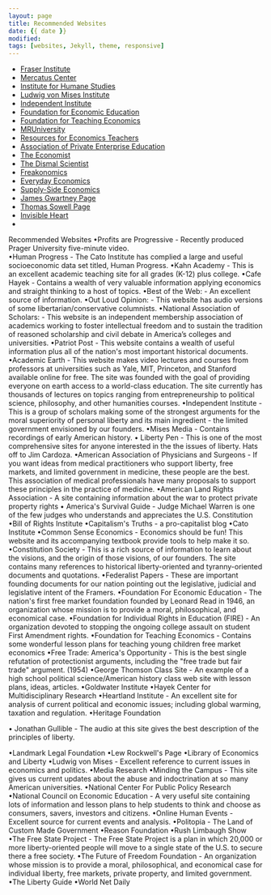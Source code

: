 ```yaml
---
layout: page
title: Recommended Websites
date: {{ date }}
modified:
tags: [websites, Jekyll, theme, responsive]
---
```


* [Fraser Institute](http://www.fraserinstitute.org/)
* [Mercatus Center](http://www.mercatus.org/)
* [Institute for Humane Studies](http://www.theihs.org/)
* [Ludwig von Mises Institute](http://www.mises.org/)
* [Independent Institute](http://www.independent.org/)
* [Foundation for Economic Education](http://www.fee.org/)
* [Foundation for Teaching Economics](http://www.fte.org/)
* [MRUniversity](http://mruniversity.com/)
* [Resources for Economics Teachers](http://www.econoclass.com/)
* [Association of Private Enterprise Education](http://www.apee.org/)
* [The Economist](http://www.economist.com/)
* [The Dismal Scientist](http://www.economy.com/)
* [Freakonomics](http://www.freakonomics.com/)
* [Everyday Economics](http://www.slate.com/authors.steven_e_landsburg.html)
* [Supply-Side Economics](http://www.laffercenter.com/)
* [James Gwartney Page](http://mailer.fsu.edu/~jgwartne/garnet-jgwartne/)
* [Thomas Sowell Page](http://www.tsowell.com/)
* [Invisible Heart](http://www.invisibleheart.com/)
* 
Recommended Websites
•Profits are Progressive - Recently produced Prager University five-minute video.  
•Human Progress - The Cato Institute has complied a large and useful socioeconomic data set titled, Human Progress. 
•Kahn Academy - This is an excellent academic teaching site for all grades (K-12) plus college. 
•Cafe Hayek - Contains a wealth of very valuable information applying economics and straight thinking to a host of topics. 
•Best of the Web: - An excellent source of information. 
•Out Loud Opinion: - This website has audio versions of some libertarian/conservative columnists. 
•National Association of Scholars: - This website is an independent membership association of academics working to foster intellectual freedom and to sustain the tradition of reasoned scholarship and civil debate in America’s colleges and universities. 
•Patriot Post - This website contains a wealth of useful information plus all of the nation's most important historical documents. 
•Academic Earth - This website makes video lectures and courses from professors at universities such as Yale, MIT, Princeton, and Stanford available online for free. The site was founded with the goal of providing everyone on earth access to a world-class education. The site currently has thousands of lectures on topics ranging from entrepreneurship to political science, philosophy, and other humanities courses. 
•Independent Institute - This is a group of scholars making some of the strongest arguments for the moral superiority of personal liberty and its main ingredient - the limited government envisioned by our founders. 
•Mises Media - Contains recordings of early American history. 
• Liberty Pen - This is one of the most comprehensive sites for anyone interested in the the issues of liberty. Hats off to Jim Cardoza.
•American Association of Physicians and Surgeons - If you want ideas from medical practitioners who support liberty, free markets, and limited government in medicine, these people are the best. This association of medical professionals have many proposals to support these principles in the practice of medicine.
•American Land Rights Association - A site containing information about the war to protect private property rights 
• America's Survival Guide - Judge Michael Warren is one of the few judges who understands and appreciates the U.S. Constitution
•Bill of Rights Institute
•Capitalism's Truths - a pro-capitalist blog
•Cato Institute
•Common Sense Economics - Economics should be fun! This website and its accompanying textbook provide tools to help make it so.
•Constitution Society - This is a rich source of information to learn about the visions, and the origin of those visions, of our founders. The site contains many references to historical liberty-oriented and tyranny-oriented documents and quotations.
•Federalist Papers - These are important founding documents for our nation pointing out the legislative, judicial and legislative intent of the Framers.
•Foundation For Economic Education -  The nation's first free market foundation founded by Leonard Read in 1946, an organization whose mission is to provide a moral, philosophical, and economical case.
•Foundation for Individual Rights in Education (FIRE) - An organization devoted to stopping the ongoing college assault on student First Amendment rights.
•Foundation for Teaching Economics - Contains some wonderful lesson plans for teaching young children free market economics
•Free Trade: America's Opportunity - This is the best single refutation of protectionist arguments, including the "free trade but fair trade" argument. (1954) 
•George Thomson Class Site - An example of a high school political science/American history class web site with lesson plans, ideas, articles.
•Goldwater Institute 
•Hayek Center for Multidisciplinary Research
•Heartland Institute - An excellent site for analysis of current political and economic issues; including global warming, taxation and regulation. 
•Heritage Foundation

• Jonathan Gullible - The audio at this site gives the best description of the principles of liberty.

•Landmark Legal Foundation 
•Lew Rockwell's Page
•Library of Economics and Liberty
•Ludwig von Mises - Excellent reference to current issues in economics and politics.
•Media Research
•Minding the Campus - This site gives us current updates about the abuse and indoctrination at so many American universities. 
•National Center For Public Policy Research
•National Council on Economic Education - A very useful site containing lots of information and lesson plans to help students to think and choose as consumers, savers, investors and citizens.
•Online Human Events - Excellent source for current events and analysis. 
•Politopia - The Land of Custom Made Government 
•Reason Foundation
•Rush Limbaugh Show
•The Free State Project - The Free State Project is a plan in which 20,000 or more liberty-oriented people will move to a single state of the U.S. to secure there a free society.
•The Future of Freedom Foundation - An organization whose mission is to provide a moral, philosophical, and economical case for individual liberty, free markets, private property, and limited government.
•The Liberty Guide 
•World Net Daily 
